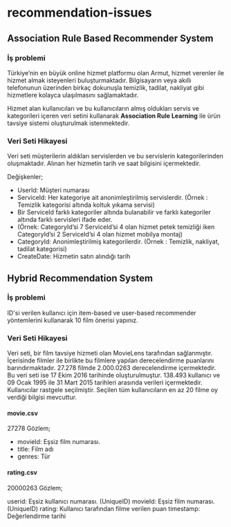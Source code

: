 # recommendation-issues


## Association Rule Based Recommender System

### İş problemi

Türkiye’nin en büyük online hizmet platformu olan Armut, hizmet verenler ile hizmet almak isteyenleri buluşturmaktadır. Bilgisayarın veya akıllı telefonunun üzerinden birkaç dokunuşla temizlik, tadilat, nakliyat gibi hizmetlere kolayca ulaşılmasını sağlamaktadır.

Hizmet alan kullanıcıları ve bu kullanıcıların almış oldukları servis ve kategorileri içeren veri setini kullanarak **Association Rule Learning** ile ürün tavsiye sistemi oluşturulmak istenmektedir.

### Veri Seti Hikayesi

Veri seti müşterilerin aldıkları servislerden ve bu servislerin kategorilerinden oluşmaktadır. Alınan her hizmetin tarih ve saat bilgisini içermektedir.

Değişkenler;

* UserId: Müşteri numarası
* ServiceId: Her kategoriye ait anonimleştirilmiş servislerdir. (Örnek : Temizlik kategorisi altında koltuk yıkama servisi)
* Bir ServiceId farklı kategoriler altında bulanabilir ve farklı kategoriler altında farklı servisleri ifade eder.
* (Örnek: CategoryId’si 7 ServiceId’si 4 olan hizmet petek temizliği iken CategoryId’si 2 ServiceId’si 4 olan hizmet mobilya montaj)
* CategoryId: Anonimleştirilmiş kategorilerdir. (Örnek : Temizlik, nakliyat, tadilat kategorisi)
* CreateDate: Hizmetin satın alındığı tarih

## Hybrid Recommendation System

### İş problemi

ID'si verilen kullanıcı için item-based ve user-based recommender yöntemlerini kullanarak 10 film önerisi yapınız.

### Veri Seti Hikayesi

Veri seti, bir film tavsiye hizmeti olan MovieLens tarafından sağlanmıştır. İçerisinde filmler ile birlikte bu filmlere yapılan derecelendirme puanlarını barındırmaktadır. 27.278 filmde 2.000.0263 derecelendirme içermektedir. Bu veri seti ise 17 Ekim 2016 tarihinde oluşturulmuştur. 138.493 kullanıcı ve 09 Ocak 1995 ile 31 Mart 2015 tarihleri arasında verileri içermektedir. Kullanıcılar rastgele seçilmiştir. Seçilen tüm kullanıcıların en az 20 filme oy verdiği bilgisi mevcuttur.

#### movie.csv

27278 Gözlem;

* movieId:  Eşsiz film numarası.
* title: Film adı
* genres: Tür

#### rating.csv

20000263 Gözlem;

userid: Eşsiz kullanıcı numarası. (UniqueID)
movieId: Eşsiz film numarası. (UniqueID)
rating: Kullanıcı tarafından filme verilen puan
timestamp: Değerlendirme tarihi
